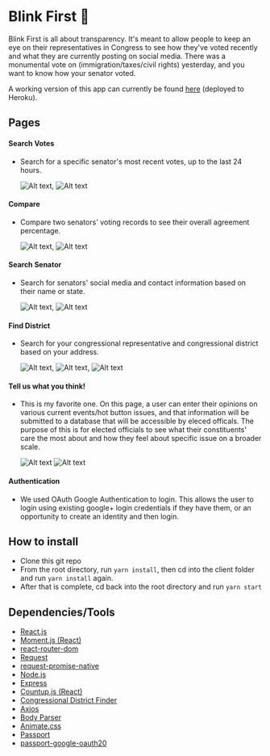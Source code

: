 # Blink First :eyes:

Blink First is all about transparency. It's meant to allow people to keep an eye on their representatives in Congress to see how they've voted recently and what they are currently posting on social media. There was a monumental vote on (immigration/taxes/civil rights) yesterday, and you want to know how your senator voted.

A working version of this app can currently be found [here](https://blink-first.herokuapp.com/) (deployed to Heroku).

## Pages

#### Search Votes
* Search for a specific senator's most recent votes, up to the last 24 hours.
    
    ![Alt text](/img/1.JPG),
    ![Alt text](/img/2.JPG)
#### Compare
* Compare two senators' voting records to see their overall agreement percentage.
    
    ![Alt text](/img/compareBef.JPG),
    ![Alt text](/img/compareAfter.JPG)

#### Search Senator
* Search for senators' social media and contact information based on their name or state.

    ![Alt text](/img/searchSenBef.JPG),
    ![Alt text](/img/searchSenAf.JPG)

#### Find District
* Search for your congressional representative and congressional district based on your address.

    ![Alt text](/img/findDisBef.JPG),
    ![Alt text](/img/finDisMid.JPG),
    ![Alt text](/img/findDisAf.JPG)

#### Tell us what you think!
* This is my favorite one. On this page, a user can enter their opinions on various current events/hot button issues, and that information will be submitted to a database that will be accessible by eleced officals. The purpose of this is for elected officials to see what their constituents' care the most about and how they feel about specific issue on a broader scale.

    ![Alt text](/img/tellUsBefore.png)
    ![Alt text](/img/tellUsAfter.png)

#### Authentication
* We used OAuth Google Authentication to login.  This allows the user to login using existing google+ login credentials if they have them, or an opportunity to create an identity and then login.

## How to install

- Clone this git repo
- From the root directory, run `yarn install`, then cd into the client folder and run `yarn install` again. 
- After that is complete, cd back into the root directory and run `yarn start`

## Dependencies/Tools

- [React.js](https://reactjs.org/)
- [Moment.js (React)](https://www.npmjs.com/package/react-moment)
- [react-router-dom](https://www.npmjs.com/package/react-router-dom)
- [Request](https://www.npmjs.com/package/request)
- [request-promise-native](https://github.com/request/request-promise-native)
- [Node.js](https://nodejs.org/en/)
- [Express](https://expressjs.com/)
- [Countup.js (React)](https://www.npmjs.com/package/react-countup)
- [Congressional District Finder](https://www.npmjs.com/package/congressional-district-finder)
- [Axios](https://www.npmjs.com/package/axios)
- [Body Parser](https://www.npmjs.com/package/body-parser)
- [Animate.css](https://daneden.github.io/animate.css/)
- [Passport](https://www.npmjs.com/package/passport)
- [passport-google-oauth20](https://www.npmjs.com/package/passport-google-oauth20)
